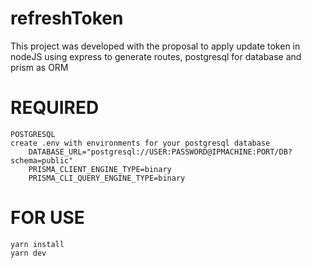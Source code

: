 # refreshToken
This project was developed with the proposal to apply update token in nodeJS using express to generate routes, postgresql for database and prism as ORM

# REQUIRED
    POSTGRESQL
    create .env with environments for your postgresql database 
        DATABASE_URL="postgresql://USER:PASSWORD@IPMACHINE:PORT/DB?schema=public"
        PRISMA_CLIENT_ENGINE_TYPE=binary
        PRISMA_CLI_QUERY_ENGINE_TYPE=binary
# FOR USE    
    yarn install 
    yarn dev 

